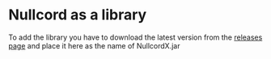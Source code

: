 # Nullcord as a library
To add the library you have to download the latest version from the [releases page](https://polymart.org/resource/nullcordx-extreme-antibot.1476#!) and place it here as the name of NullcordX.jar
